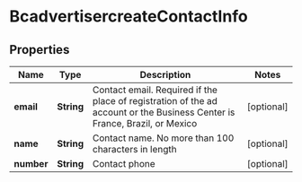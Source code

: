 # BcadvertisercreateContactInfo

## Properties
Name | Type | Description | Notes
------------ | ------------- | ------------- | -------------
**email** | **String** | Contact email. Required if the place of registration of the ad account or the Business Center is France, Brazil, or Mexico |  [optional]
**name** | **String** | Contact name. No more than 100 characters in length |  [optional]
**number** | **String** | Contact phone |  [optional]
